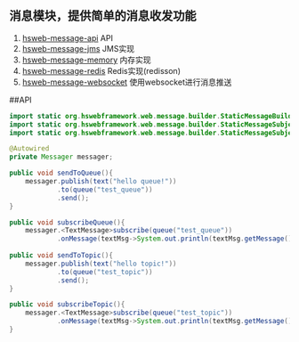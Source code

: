 ## 消息模块，提供简单的消息收发功能

1. [hsweb-message-api](hsweb-message-api) API
2. [hsweb-message-jms](hsweb-message-jms) JMS实现
3. [hsweb-message-memory](hsweb-message-memory) 内存实现
4. [hsweb-message-redis](hsweb-message-redis) Redis实现(redisson)
5. [hsweb-message-websocket](hsweb-message-websocket) 使用websocket进行消息推送


##API
```java
import static org.hswebframework.web.message.builder.StaticMessageBuilder.object;
import static org.hswebframework.web.message.builder.StaticMessageSubjectBuilder.queue;
import static org.hswebframework.web.message.builder.StaticMessageSubjectBuilder.topic;

@Autowired
private Messager messager;

public void sendToQueue(){
    messager.publish(text("hello queue!"))
            .to(queue("test_queue"))
            .send();
}

public void subscribeQueue(){
    messager.<TextMessage>subscribe(queue("test_queue"))
            .onMessage(textMsg->System.out.println(textMsg.getMessage()));
    
public void sendToTopic(){
    messager.publish(text("hello topic!"))
            .to(queue("test_topic"))
            .send();
}

public void subscribeTopic(){
    messager.<TextMessage>subscribe(queue("test_topic"))
            .onMessage(textMsg->System.out.println(textMsg.getMessage()));
}
```